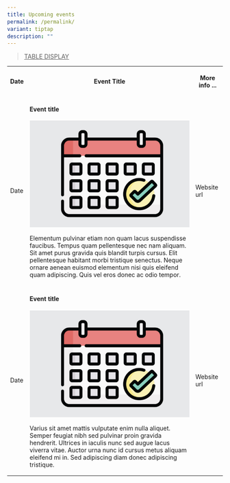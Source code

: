 ```yaml
---
title: Upcoming events
permalink: /permalink/
variant: tiptap
description: ""
---
```

<blockquote>
<p><u>TABLE DISPLAY</u> 
<br>
</p>
</blockquote>
<table>
<tbody>
<tr>
<th rowspan="1" colspan="1">
<p>Date</p>
</th>
<th rowspan="1" colspan="1">
<p>Event Title</p>
</th>
<th rowspan="1" colspan="1">
<p>More info ...</p>
</th>
</tr>
<tr>
<td rowspan="1" colspan="1">
<p>Date</p>
</td>
<td rowspan="1" colspan="1">
<h4><strong>Event title</strong></h4>
<div class="isomer-image-wrapper">
<img style="width: 100%" height="auto" width="100%" alt="" src="/images/upcoming_events.jpg">
</div>
<p>Elementum pulvinar etiam non quam lacus suspendisse faucibus. Tempus quam
pellentesque nec nam aliquam. Sit amet purus gravida quis blandit turpis
cursus. Elit pellentesque habitant morbi tristique senectus. Neque ornare
aenean euismod elementum nisi quis eleifend quam adipiscing. Quis vel eros
donec ac odio tempor.</p>
</td>
<td rowspan="1" colspan="1">
<p>Website url</p>
</td>
</tr>
<tr>
<td rowspan="1" colspan="1">
<p>Date</p>
</td>
<td rowspan="1" colspan="1">
<h4><strong>Event title</strong></h4>
<div class="isomer-image-wrapper">
<img style="width: 100%" height="auto" width="100%" alt="" src="/images/upcoming_events.jpg">
</div>
<p>Varius sit amet mattis vulputate enim nulla aliquet. Semper feugiat nibh
sed pulvinar proin gravida hendrerit. Ultrices in iaculis nunc sed augue
lacus viverra vitae. Auctor urna nunc id cursus metus aliquam eleifend
mi in. Sed adipiscing diam donec adipiscing tristique.</p>
</td>
<td rowspan="1" colspan="1">
<p>Website url</p>
</td>
</tr>
</tbody>
</table>
<p></p>